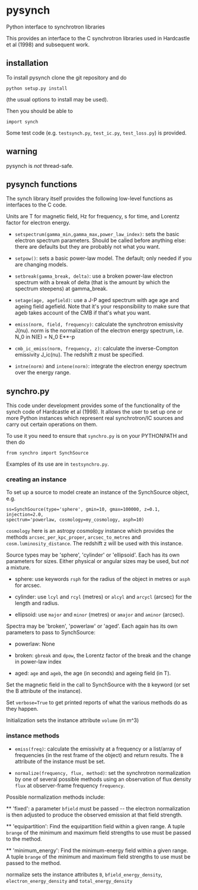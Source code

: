 # pysynch
Python interface to synchrotron libraries

This provides an interface to the C synchrotron libraries used in Hardcastle et al (1998) and subsequent work.

## installation

To install pysynch clone the git repository and do

```
python setup.py install
```

(the usual options to install may be used).

Then you should be able to

```
import synch
```

Some test code (e.g. `testsynch.py`, `test_ic.py`, `test_loss.py`) is provided.

## warning

pysynch is *not* thread-safe.

## pysynch functions

The synch library itself provides the following low-level functions as
interfaces to the C code.

Units are T for magnetic field, Hz for frequency, s for time, and
Lorentz factor for electron energy.

* `setspectrum(gamma_min,gamma_max,power_law_index)`: sets the basic
  electron spectrum parameters. Should be called before anything else:
  there are defaults but they are probably not what you want.

* `setpow()`: sets a basic power-law model. The default; only needed
  if you are changing models.

* `setbreak(gamma_break, delta)`: use a broken power-law electron
  spectrum with a break of delta (that is the amount by which the
  spectrum steepens) at gamma_break.

* `setage(age, agefield)`: use a J-P aged spectrum with age age and
  ageing field agefield. Note that it's your responsibility to make
  sure that ageb takes account of the CMB if that's what you want.

* `emiss(norm, field, frequency)`: calculate the synchrotron
  emissivity J(nu). norm is the normalization of the electron energy
  spectrum, i.e. N_0 in N(E) = N_0 E**-p

* `cmb_ic_emiss(norm, frequency, z)`: calculate the inverse-Compton
  emissivity J_ic(nu). The redshift z must be specified.

* `intne(norm)` and `intene(norm)`: integrate the electron energy
  spectrum over the energy range.

## synchro.py

This code under development provides some of the functionality of the
synch code of Hardcastle et al (1998). It allows the user to set up
one or more Python instances which represent real synchrotron/IC sources
and carry out certain operations on them.

To use it you need to ensure that `synchro.py` is on your PYTHONPATH
and then do

```
from synchro import SynchSource
```

Examples of its use are in `testsynchro.py`.

### creating an instance

To set up a source to model create an instance of the SynchSource
object, e.g.

```
ss=SynchSource(type='sphere', gmin=10, gmax=100000, z=0.1, injection=2.0,
spectrum='powerlaw, cosmology=my_cosmology, asph=10)
```

`cosmology` here is an astropy cosmology instance which provides the
methods `arcsec_per_kpc_proper`, `arcsec_to_metres` and
`cosm.luminosity_distance`. The redshift z will be used with this instance.

Source types may be 'sphere', 'cylinder' or 'ellipsoid'. Each has its
own parameters for sizes. Either physical or angular sizes may be
used, but *not* a mixture.

* sphere: use keywords `rsph` for the radius of the object in metres
  or `asph` for arcsec.

* cylinder: use `lcyl` and `rcyl` (metres) or `alcyl` and `arcycl`
 (arcsec) for the length and radius.

* ellipsoid: use `major` and `minor` (metres) or `amajor` and `aminor`
  (arcsec).

Spectra may be 'broken', 'powerlaw' or 'aged'. Each again has its own
parameters to pass to SynchSource:

* powerlaw: None

* broken: `gbreak` and `dpow`, the Lorentz factor of the break and the
  change in power-law index

* aged: `age` and `ageb`, the age (in seconds) and ageing field (in
  T).

Set the magnetic field in the call to SynchSource with the `B` keyword
(or set the B attribute of the instance).

Set `verbose=True` to get printed reports of what the various methods
do as they happen.

Initialization sets the instance attribute `volume` (in m^3)

### instance methods

* `emiss(freq)`: calculate the emissivity at a frequency or a list/array of
 frequencies (in the rest frame of the object) and return results. The
 `B` attribute of the instance must be set.

* `normalize(frequency, flux, method)`: set the synchrotron normalization by one of several
  possible methods using an observation of flux density `flux` at
  observer-frame frequency `frequency`.

Possible normalization methods include:

** 'fixed': a parameter `bfield` must be passed -- the electron normalization
  is then adjusted to produce the observed emission at that field strength.

** 'equipartition': Find the equipartition field within a given range.
   A tuple `brange` of the minimum and maximum field
   strengths to use must be passed to the method.

** 'minimum_energy': Find the minimum-energy field within a given range.
   A tuple `brange` of the minimum and maximum field
   strengths to use must be passed to the method.

  normalize sets the instance attributes `B`, `bfield_energy_density`,
  `electron_energy_density` and `total_energy_density`

